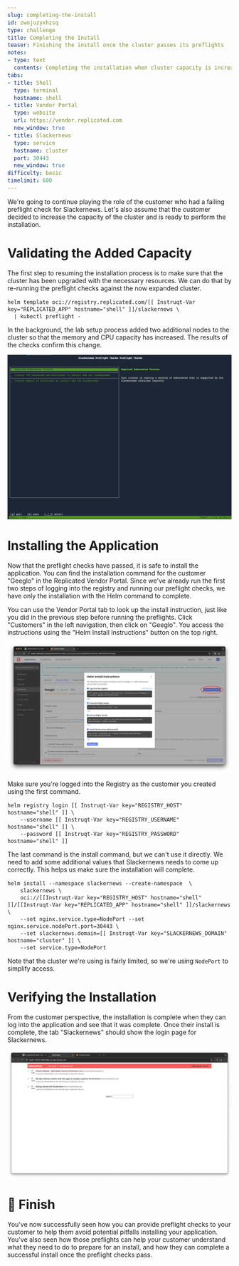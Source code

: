 ```yaml
---
slug: completing-the-install
id: zwojuzyxhzsq
type: challenge
title: Completing the Install
teaser: Finishing the install once the cluster passes its preflights
notes:
- type: text
  contents: Completing the installation when cluster capacity is increased
tabs:
- title: Shell
  type: terminal
  hostname: shell
- title: Vendor Portal
  type: website
  url: https://vendor.replicated.com
  new_window: true
- title: Slackernews
  type: service
  hostname: cluster
  port: 30443
  new_window: true
difficulty: basic
timelimit: 600
---
```


We're going to continue playing the role of the customer
who had a failing preflight check for Slackernews.
Let's also assume that the customer decided to increase
the capacity of the cluster and is ready to perform
the installation.

Validating the Added Capacity
=============================

The first step to resuming the installation process is
to make sure that the cluster has been upgraded with the
necessary resources. We can do that by re-running the
preflight checks against the now expanded cluster.

```
helm template oci://registry.replicated.com/[[ Instruqt-Var key="REPLICATED_APP" hostname="shell" ]]/slackernews \
  | kubectl preflight -
```

In the background, the lab setup process added two
additional nodes to the cluster so that the memory
and CPU capacity has increased. The results of the
checks confirm this change.

![Customer Cluster is Ready for Install](../assets/customer-preflight-checks-after.png)

Installing the Application
==========================

Now that the preflight checks have passed, it is safe to install the
application. You can find the installation command for the customer "Geeglo" in
the Replicated Vendor Portal. Since we've already run the first two steps of
logging into the registry and running our preflight checks, we have only the
installation with the Helm command to complete.

You can use the Vendor Portal tab to look up the install instruction, just like
you did in the previous step before running the preflights. Click "Customers"
in the left navigation, then click on "Geeglo". You access the instructions
using the "Helm Install Instructions" button on the top right.

![Customer Installation Commands](../assets/install-instructions.png)

Make sure you're logged into the Registry as the customer you created using the
first command.

```
helm registry login [[ Instruqt-Var key="REGISTRY_HOST" hostname="shell" ]] \
    --username [[ Instruqt-Var key="REGISTRY_USERNAME" hostname="shell" ]] \
    --password [[ Instruqt-Var key="REGISTRY_PASSWORD" hostname="shell" ]]
```

The last command is the install command, but we can't use it directly. We need
to add some additional values that Slackernews needs to come up correctly. This
helps us make sure the installation will complete.

```
helm install --namespace slackernews --create-namespace  \
    slackernews \
    oci://[[Instruqt-Var key="REGISTRY_HOST" hostname="shell" ]]/[[Instruqt-Var key="REPLICATED_APP" hostname="shell" ]]/slackernews \
    --set nginx.service.type=NodePort --set nginx.service.nodePort.port=30443 \
    --set slackernews.domain=[[ Instruqt-Var key="SLACKERNEWS_DOMAIN" hostname="cluster" ]] \
    --set service.type=NodePort
```

Note that the cluster we're using is fairly limited, so we're using `NodePort`
to simplify access.

Verifying the Installation
==========================

From the customer perspective, the installation is complete when they can log
into the application and see that it was complete. Once their install is
complete, the tab "Slackernews" should show the login page for Slackernews.

![Slackernews Landing Page](../assets/slackernews.png)

🏁 Finish
=========

You've now successfully seen how you can provide preflight checks to your
customer to help them avoid potential pitfalls installing your application.
You've also seen how those preflights can help your customer understand what
they need to do to prepare for an install, and how they can complete a
successful install once the preflight checks pass.

